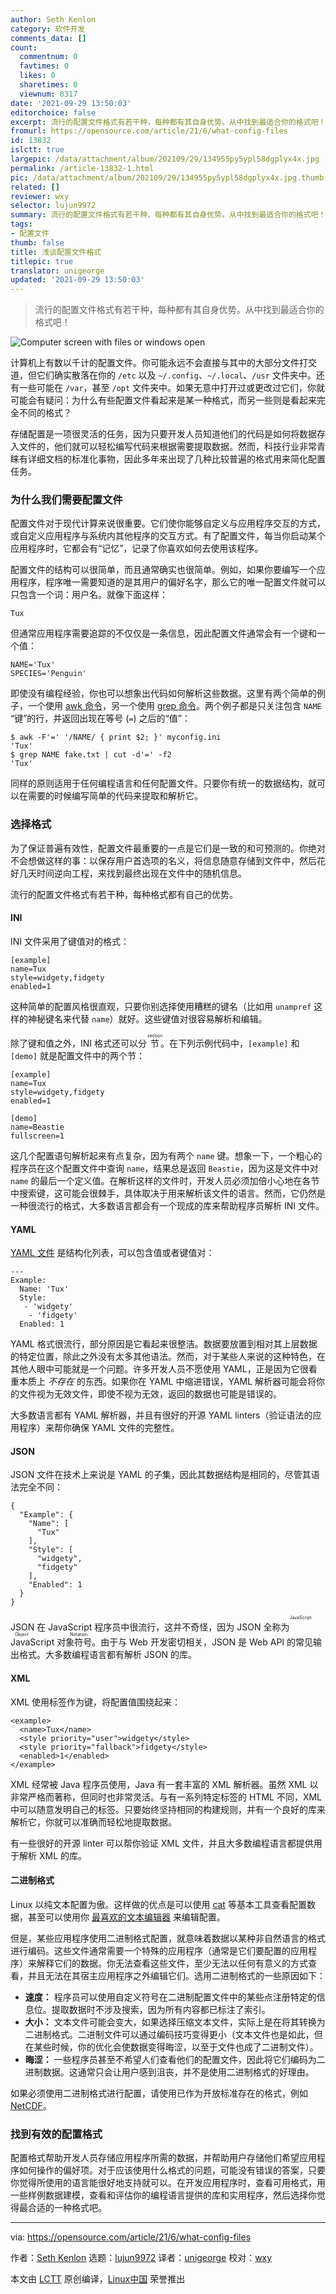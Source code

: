 ```yaml
---
author: Seth Kenlon
category: 软件开发
comments_data: []
count:
  commentnum: 0
  favtimes: 0
  likes: 0
  sharetimes: 0
  viewnum: 8317
date: '2021-09-29 13:50:03'
editorchoice: false
excerpt: 流行的配置文件格式有若干种，每种都有其自身优势。从中找到最适合你的格式吧！
fromurl: https://opensource.com/article/21/6/what-config-files
id: 13832
islctt: true
largepic: /data/attachment/album/202109/29/134955py5ypl58dgplyx4x.jpg
permalink: /article-13832-1.html
pic: /data/attachment/album/202109/29/134955py5ypl58dgplyx4x.jpg.thumb.jpg
related: []
reviewer: wxy
selector: lujun9972
summary: 流行的配置文件格式有若干种，每种都有其自身优势。从中找到最适合你的格式吧！
tags:
- 配置文件
thumb: false
title: 浅谈配置文件格式
titlepic: true
translator: unigeorge
updated: '2021-09-29 13:50:03'
---
```



> 
> 流行的配置文件格式有若干种，每种都有其自身优势。从中找到最适合你的格式吧！
> 
> 
> 


![](/data/attachment/album/202109/29/134955py5ypl58dgplyx4x.jpg "Computer screen with files or windows open")


计算机上有数以千计的配置文件。你可能永远不会直接与其中的大部分文件打交道，但它们确实散落在你的 `/etc` 以及 `~/.config`、`~/.local`、`/usr` 文件夹中。还有一些可能在 `/var`，甚至 `/opt` 文件夹中。如果无意中打开过或更改过它们，你就可能会有疑问：为什么有些配置文件看起来是某一种格式，而另一些则是看起来完全不同的格式？


存储配置是一项很灵活的任务，因为只要开发人员知道他们的代码是如何将数据存入文件的，他们就可以轻松编写代码来根据需要提取数据。然而，科技行业非常青睐有详细文档的标准化事物，因此多年来出现了几种比较普遍的格式用来简化配置任务。


### 为什么我们需要配置文件


配置文件对于现代计算来说很重要。它们使你能够自定义与应用程序交互的方式，或自定义应用程序与系统内其他程序的交互方式。有了配置文件，每当你启动某个应用程序时，它都会有“记忆”，记录了你喜欢如何去使用该程序。


配置文件的结构可以很简单，而且通常确实也很简单。例如，如果你要编写一个应用程序，程序唯一需要知道的是其用户的偏好名字，那么它的唯一配置文件就可以只包含一个词：用户名。就像下面这样：



```
Tux

```

但通常应用程序需要追踪的不仅仅是一条信息，因此配置文件通常会有一个键和一个值：



```
NAME='Tux'
SPECIES='Penguin'

```

即使没有编程经验，你也可以想象出代码如何解析这些数据。这里有两个简单的例子，一个使用 [awk 命令](https://opensource.com/article/20/9/awk-ebook)，另一个使用 [grep 命令](https://opensource.com/downloads/grep-cheat-sheet)。两个例子都是只关注包含 `NAME` “键”的行，并返回出现在等号 (`=`) 之后的“值”：



```
$ awk -F'=' '/NAME/ { print $2; }' myconfig.ini
'Tux'
$ grep NAME fake.txt | cut -d'=' -f2
'Tux'

```

同样的原则适用于任何编程语言和任何配置文件。只要你有统一的数据结构，就可以在需要的时候编写简单的代码来提取和解析它。


### 选择格式


为了保证普遍有效性，配置文件最重要的一点是它们是一致的和可预测的。你绝对不会想做这样的事：以保存用户首选项的名义，将信息随意存储到文件中，然后花好几天时间逆向工程，来找到最终出现在文件中的随机信息。


流行的配置文件格式有若干种，每种格式都有自己的优势。


#### INI


INI 文件采用了键值对的格式：



```
[example]
name=Tux
style=widgety,fidgety
enabled=1

```

这种简单的配置风格很直观，只要你别选择使用糟糕的键名（比如用 `unampref` 这样的神秘键名来代替 `name`）就好。这些键值对很容易解析和编辑。


除了键和值之外，INI 格式还可以分 <ruby> 节 <rt>  section </rt></ruby>。在下列示例代码中，`[example]` 和 `[demo]` 就是配置文件中的两个节：



```
[example]
name=Tux
style=widgety,fidgety
enabled=1

[demo]
name=Beastie
fullscreen=1

```

这几个配置语句解析起来有点复杂，因为有两个 `name` 键。想象一下，一个粗心的程序员在这个配置文件中查询 `name`，结果总是返回 `Beastie`，因为这是文件中对 `name` 的最后一个定义值。在解析这样的文件时，开发人员必须加倍小心地在各节中搜索键，这可能会很棘手，具体取决于用来解析该文件的语言。然而，它仍然是一种很流行的格式，大多数语言都会有一个现成的库来帮助程序员解析 INI 文件。


#### YAML


[YAML 文件](https://www.redhat.com/sysadmin/yaml-beginners) 是结构化列表，可以包含值或者键值对：



```
---
Example:
  Name: 'Tux'
  Style:
   - 'widgety'
    - 'fidgety'
  Enabled: 1

```

YAML 格式很流行，部分原因是它看起来很整洁。数据要放置到相对其上层数据的特定位置，除此之外没有太多其他语法。然而，对于某些人来说的这种特色，在其他人眼中可能就是一个问题。许多开发人员不愿使用 YAML，正是因为它很看重本质上 *不存在* 的东西。如果你在 YAML 中缩进错误，YAML 解析器可能会将你的文件视为无效文件，即使不视为无效，返回的数据也可能是错误的。


大多数语言都有 YAML 解析器，并且有很好的开源 YAML linters（验证语法的应用程序）来帮你确保 YAML 文件的完整性。


#### JSON


JSON 文件在技术上来说是 YAML 的子集，因此其数据结构是相同的，尽管其语法完全不同：



```
{
  "Example": {
    "Name": [
      "Tux"
    ],
    "Style": [
      "widgety",
      "fidgety"
    ],
    "Enabled": 1
  }
}

```

JSON 在 JavaScript 程序员中很流行，这并不奇怪，因为 JSON 全称为<ruby> JavaScript 对象符号 <rt>  JavaScript Object Notation </rt></ruby>。由于与 Web 开发密切相关，JSON 是 Web API 的常见输出格式。大多数编程语言都有解析 JSON 的库。


#### XML


XML 使用标签作为键，将配置值围绕起来：



```
<example>
  <name>Tux</name>
  <style priority="user">widgety</style>
  <style priority="fallback">fidgety</style>
  <enabled>1</enabled>
</example>

```

XML 经常被 Java 程序员使用，Java 有一套丰富的 XML 解析器。虽然 XML 以非常严格而著称，但同时也非常灵活。与有一系列特定标签的 HTML 不同，XML 中可以随意发明自己的标签。只要始终坚持相同的构建规则，并有一个良好的库来解析它，你就可以准确而轻松地提取数据。


有一些很好的开源 linter 可以帮你验证 XML 文件，并且大多数编程语言都提供用于解析 XML 的库。


#### 二进制格式


Linux 以纯文本配置为傲。这样做的优点是可以使用 [cat](https://opensource.com/article/19/2/getting-started-cat-command) 等基本工具查看配置数据，甚至可以使用你 [最喜欢的文本编辑器](https://opensource.com/article/21/2/open-source-text-editors) 来编辑配置。


但是，某些应用程序使用二进制格式配置，就意味着数据以某种非自然语言的格式进行编码。这些文件通常需要一个特殊的应用程序（通常是它们要配置的应用程序）来解释它们的数据。你无法查看这些文件，至少无法以任何有意义的方式查看，并且无法在其宿主应用程序之外编辑它们。选用二进制格式的一些原因如下：


* **速度：** 程序员可以使用自定义符号在二进制配置文件中的某些点注册特定的信息位。提取数据时不涉及搜索，因为所有内容都已标注了索引。
* **大小：** 文本文件可能会变大，如果选择压缩文本文件，实际上是在将其转换为二进制格式。二进制文件可以通过编码技巧变得更小（文本文件也是如此，但在某些时候，你的优化会使数据变得晦涩，以至于文件也成了二进制文件）。
* **晦涩：** 一些程序员甚至不希望人们查看他们的配置文件，因此将它们编码为二进制数据。这通常只会让用户感到沮丧，并不是使用二进制格式的好理由。


如果必须使用二进制格式进行配置，请使用已作为开放标准存在的格式，例如 [NetCDF](https://www.unidata.ucar.edu/software/netcdf/)。


### 找到有效的配置格式


配置格式帮助开发人员存储应用程序所需的数据，并帮助用户存储他们希望应用程序如何操作的偏好项。对于应该使用什么格式的问题，可能没有错误的答案，只要你觉得所使用的语言能很好地支持就可以。在开发应用程序时，查看可用格式，用一些样例数据建模，查看和评估你的编程语言提供的库和实用程序，然后选择你觉得最合适的一种格式吧。




---


via: <https://opensource.com/article/21/6/what-config-files>


作者：[Seth Kenlon](https://opensource.com/users/seth) 选题：[lujun9972](https://github.com/lujun9972) 译者：[unigeorge](https://github.com/unigeorge) 校对：[wxy](https://github.com/wxy)


本文由 [LCTT](https://github.com/LCTT/TranslateProject) 原创编译，[Linux中国](https://linux.cn/) 荣誉推出